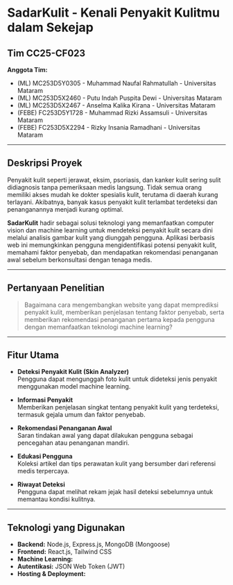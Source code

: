 # SadarKulit - Kenali Penyakit Kulitmu dalam Sekejap

## Tim CC25-CF023

**Anggota Tim:**  
- (ML) MC253D5Y0305 - Muhammad Naufal Rahmatullah - Universitas Mataram  
- (ML) MC253D5X2460 - Putu Indah Puspita Dewi - Universitas Mataram  
- (ML) MC253D5X2467 - Anselma Kalika Kirana - Universitas Mataram  
- (FEBE) FC253D5Y1728 - Muhammad Rizki Assamsuli - Universitas Mataram  
- (FEBE) FC253D5X2294 - Rizky Insania Ramadhani - Universitas Mataram  

---

## Deskripsi Proyek

Penyakit kulit seperti jerawat, eksim, psoriasis, dan kanker kulit sering sulit didiagnosis tanpa pemeriksaan medis langsung. Tidak semua orang memiliki akses mudah ke dokter spesialis kulit, terutama di daerah kurang terlayani. Akibatnya, banyak kasus penyakit kulit terlambat terdeteksi dan penanganannya menjadi kurang optimal.

**SadarKulit** hadir sebagai solusi teknologi yang memanfaatkan computer vision dan machine learning untuk mendeteksi penyakit kulit secara dini melalui analisis gambar kulit yang diunggah pengguna. Aplikasi berbasis web ini memungkinkan pengguna mengidentifikasi potensi penyakit kulit, memahami faktor penyebab, dan mendapatkan rekomendasi penanganan awal sebelum berkonsultasi dengan tenaga medis.

---

## Pertanyaan Penelitian

> Bagaimana cara mengembangkan website yang dapat memprediksi penyakit kulit, memberikan penjelasan tentang faktor penyebab, serta memberikan rekomendasi penanganan pertama kepada pengguna dengan memanfaatkan teknologi machine learning?

---

## Fitur Utama

- **Deteksi Penyakit Kulit (Skin Analyzer)**  
  Pengguna dapat mengunggah foto kulit untuk dideteksi jenis penyakit menggunakan model machine learning.

- **Informasi Penyakit**  
  Memberikan penjelasan singkat tentang penyakit kulit yang terdeteksi, termasuk gejala umum dan faktor penyebab.

- **Rekomendasi Penanganan Awal**  
  Saran tindakan awal yang dapat dilakukan pengguna sebagai pencegahan atau penanganan mandiri.

- **Edukasi Pengguna**  
  Koleksi artikel dan tips perawatan kulit yang bersumber dari referensi medis terpercaya.

- **Riwayat Deteksi**  
  Pengguna dapat melihat rekam jejak hasil deteksi sebelumnya untuk memantau kondisi kulitnya.

---

## Teknologi yang Digunakan

- **Backend:** Node.js, Express.js, MongoDB (Mongoose)  
- **Frontend:** React.js, Tailwind CSS  
- **Machine Learning:**   
- **Autentikasi:** JSON Web Token (JWT)  
- **Hosting & Deployment:** 
